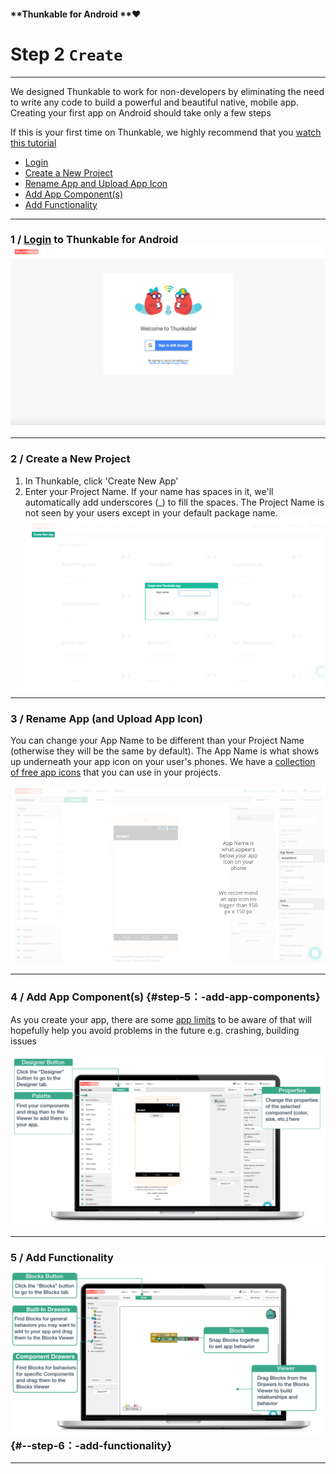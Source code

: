#### **Thunkable for Android **❤

# Step 2 `Create`

---

We designed Thunkable to work for non-developers by eliminating the need to write any code to build a powerful and beautiful native, mobile app. Creating your first app on Android should take only a few steps

If this is your first time on Thunkable, we highly recommend that you [watch this tutorial](https://www.youtube.com/watch?v=hZ7z3t-98O0)

* [Login](#1--login-to-thunkable-for-android-)
* [Create a New Project](#2--create-a-new-project)
* [Rename App and Upload App Icon](#3--rename-app-and-upload-app-icon)
* [Add App Component\(s\)](#step-5：-add-app-components)
* [Add Functionality](#--step-6：-add-functionality)

---

### 1 / [Login](https://ios.thunkable.com) to Thunkable for Android![](/assets/login-android.png)

---

### 2 / Create a New Project

1. In Thunkable, click 'Create New App'
2. Enter your Project Name.  If your name has spaces in it, we'll automatically add underscores \(\_\) to fill the spaces. The Project Name is not seen by your users except in your default package name. ![](/assets/create-android-fig-3.png)

---

### 3 / Rename App \(and Upload App Icon\)

You can change your App Name to be different than your Project Name \(otherwise they will be the same by default\). The App Name is what shows up underneath your app icon on your user's phones. We have a [collection of free app icons](https://photos.google.com/u/1/share/AF1QipMY5pHOU-kbTOBQeKdX2VOtRTB8cXl5Vq9pXjnGLHSOkEK91HhbctP8Zls075V4Cg?key=S0ZoUks3MUxCV0ptMVNneHpFemxGVnJrcnZQc213) that you can use in your projects.

![](/assets/create-android-fig-4.png)

---

### 4 / **Add App Component\(s\)** {#step-5：-add-app-components}

As you create your app, there are some [app limits](#limits) to be aware of that will hopefully help you avoid problems in the future e.g. crashing, building issues

![](/assets/add-blocks.png)

---

### 5 / **Add Functionality**![](/assets/connect-blocks.png) {#--step-6：-add-functionality}

---

#### 

#### 



